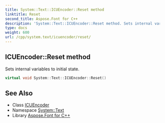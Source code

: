 ```yaml
---
title: System::Text::ICUEncoder::Reset method
linktitle: Reset
second_title: Aspose.Font for C++
description: 'System::Text::ICUEncoder::Reset method. Sets internal variables to initial state in C++.'
type: docs
weight: 600
url: /cpp/system.text/icuencoder/reset/
---
```

## ICUEncoder::Reset method


Sets internal variables to initial state.

```cpp
virtual void System::Text::ICUEncoder::Reset()
```

## See Also

* Class [ICUEncoder](../)
* Namespace [System::Text](../../)
* Library [Aspose.Font for C++](../../../)

